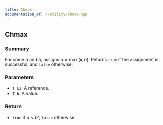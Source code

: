 ```yaml
---
title: Chmax
documentation_of: //utility/chmax.hpp
---
```


## Chmax

### Summary
For some $a$ and $b$, assigns $a = \max(a, b)$. Returns `true` if the assignment is successful, and `false` otherwise. 

### Parameters
- `T &a`: A reference.
- `T b`: A value.

### Return
- `true` if $a < b$'; `false` otherwise. 